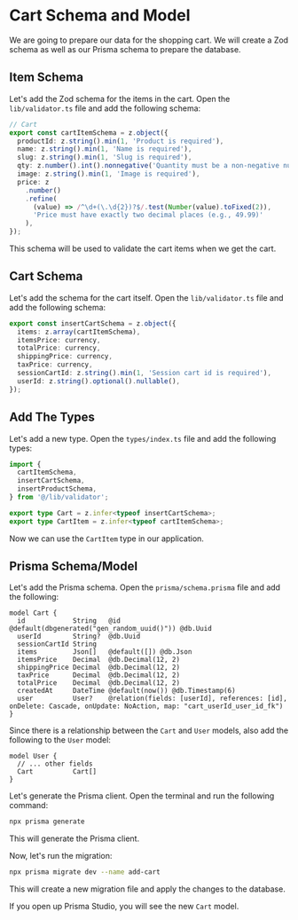# Cart Schema and Model

We are going to prepare our data for the shopping cart. We will create a Zod schema as well as our Prisma schema to prepare the database.

## Item Schema

Let's add the Zod schema for the items in the cart. Open the `lib/validator.ts` file and add the following schema:

```typescript
// Cart
export const cartItemSchema = z.object({
  productId: z.string().min(1, 'Product is required'),
  name: z.string().min(1, 'Name is required'),
  slug: z.string().min(1, 'Slug is required'),
  qty: z.number().int().nonnegative('Quantity must be a non-negative number'),
  image: z.string().min(1, 'Image is required'),
  price: z
    .number()
    .refine(
      (value) => /^\d+(\.\d{2})?$/.test(Number(value).toFixed(2)),
      'Price must have exactly two decimal places (e.g., 49.99)'
    ),
});
```

This schema will be used to validate the cart items when we get the cart.

## Cart Schema

Let's add the schema for the cart itself. Open the `lib/validator.ts` file and add the following schema:

```typescript
export const insertCartSchema = z.object({
  items: z.array(cartItemSchema),
  itemsPrice: currency,
  totalPrice: currency,
  shippingPrice: currency,
  taxPrice: currency,
  sessionCartId: z.string().min(1, 'Session cart id is required'),
  userId: z.string().optional().nullable(),
});
```

## Add The Types

Let's add a new type. Open the `types/index.ts` file and add the following types:

```typescript
import {
  cartItemSchema,
  insertCartSchema,
  insertProductSchema,
} from '@/lib/validator';
```

```typescript
export type Cart = z.infer<typeof insertCartSchema>;
export type CartItem = z.infer<typeof cartItemSchema>;
```

Now we can use the `CartItem` type in our application.

## Prisma Schema/Model

Let's add the Prisma schema. Open the `prisma/schema.prisma` file and add the following:

```prisma
model Cart {
  id            String   @id @default(dbgenerated("gen_random_uuid()")) @db.Uuid
  userId        String?  @db.Uuid
  sessionCartId String
  items         Json[]   @default([]) @db.Json
  itemsPrice    Decimal  @db.Decimal(12, 2)
  shippingPrice Decimal  @db.Decimal(12, 2)
  taxPrice      Decimal  @db.Decimal(12, 2)
  totalPrice    Decimal  @db.Decimal(12, 2)
  createdAt     DateTime @default(now()) @db.Timestamp(6)
  user          User?    @relation(fields: [userId], references: [id], onDelete: Cascade, onUpdate: NoAction, map: "cart_userId_user_id_fk")
}
```

Since there is a relationship between the `Cart` and `User` models, also add the following to the `User` model:

```prisma
model User {
  // ... other fields
  Cart          Cart[]
}
```

Let's generate the Prisma client. Open the terminal and run the following command:

```bash
npx prisma generate
```

This will generate the Prisma client.

Now, let's run the migration:

```bash
npx prisma migrate dev --name add-cart
```

This will create a new migration file and apply the changes to the database.

If you open up Prisma Studio, you will see the new `Cart` model.

